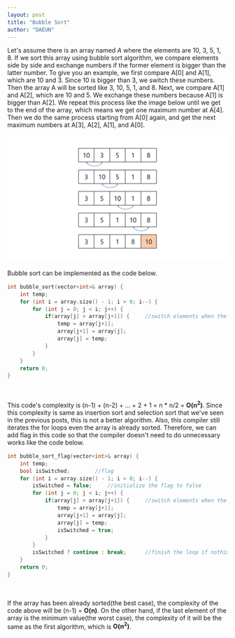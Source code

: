 ```yaml
---
layout: post
title: "Bubble Sort"
author: "DAEUN"
---
```


Let's assume there is an array named _A_ where the elements are 10, 3, 5, 1, 8. If we sort this array using bubble sort algorithm, we compare elements side by side and exchange numbers if the former element is bigger than the latter number. To give you an example, we first compare A[0] and A[1], which are 10 and 3. Since 10 is bigger than 3, we switch these numbers. Then the array A will be sorted like 3, 10, 5, 1, and 8. Next, we compare A[1] and A[2], which are 10 and 5. We exchange these numbers because A[1] is bigger than A[2]. We repeat this process like the image below until we get to the end of the array, which means we get one maximum number at A[4]. Then we do the same process starting from A[0] again, and get the next maximum numbers at A[3], A[2], A[1], and A[0].
<br><br>
![bubble sort](/assets/images/bubble_sort.png)
<br><br>
Bubble sort can be implemented as the code below.
<br>
```c++
int bubble_sort(vector<int>& array) {
	int temp;
	for (int i = array.size() - 1; i > 0; i--) {
		for (int j = 0; j < i; j++) {
			if(array[j] > array[j+1]) {		//switch elements when the former element is bigger than the latter element in the array.
				temp = array[j+1];
				array[j+1] = array[j];
				array[j] = temp;
			}
		}
	}
	return 0;
}
```
<br><br>
This code's complexity is (n-1) + (n-2) + ... + 2 + 1 = n \* n/2 = **O(n<sup>2</sup>)**. Since this complexity is same as insertion sort and selection sort that we've seen in the previous posts, this is not a better algorithm. Also, this compiler still iterates the for loops even the array is already sorted. Therefore, we can add flag in this code so that the compiler doesn't need to do unnecessary works like the code below.
<br>
```c++
int bubble_sort_flag(vector<int>& array) {
	int temp;
	bool isSwitched;		//flag
	for (int i = array.size() - 1; i > 0; i--) {
		isSwitched = false;		//initialize the flag to false
		for (int j = 0; j < i; j++) {
			if(array[j] > array[j+1]) {		//switch elements when the former element is bigger than the latter element in the array.
				temp = array[j+1];
				array[j+1] = array[j];
				array[j] = temp;
				isSwitched = true;
			}
		}
		isSwitched ? continue : break;		//finish the loop if nothing has been changed
	}
	return 0;
}
```
<br><br>
If the array has been already sorted(the best case), the complexity of the code above will be (n-1) = **O(n)**. On the other hand, if the last element of the array is the minimum value(the worst case), the complexity of it will be the same as the first algorithm, which is **O(n<sup>2</sup>)**.